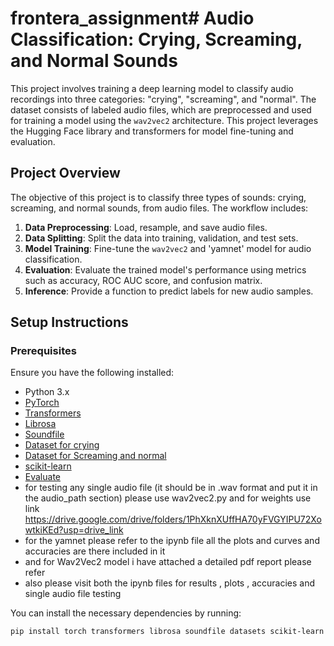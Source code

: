 # frontera_assignment# Audio Classification: Crying, Screaming, and Normal Sounds

This project involves training a deep learning model to classify audio recordings into three categories: "crying", "screaming", and "normal". The dataset consists of labeled audio files, which are preprocessed and used for training a model using the `wav2vec2` architecture. This project leverages the Hugging Face library and transformers for model fine-tuning and evaluation.

## Project Overview

The objective of this project is to classify three types of sounds: crying, screaming, and normal sounds, from audio files. The workflow includes:

1. **Data Preprocessing**: Load, resample, and save audio files.
2. **Data Splitting**: Split the data into training, validation, and test sets.
3. **Model Training**: Fine-tune the `wav2vec2` and 'yamnet' model for audio classification.
4. **Evaluation**: Evaluate the trained model's performance using metrics such as accuracy, ROC AUC score, and confusion matrix.
5. **Inference**: Provide a function to predict labels for new audio samples.

## Setup Instructions

### Prerequisites

Ensure you have the following installed:

- Python 3.x
- [PyTorch](https://pytorch.org/get-started/locally)
- [Transformers](https://huggingface.co/docs/transformers/)
- [Librosa](https://librosa.org/)
- [Soundfile](https://pypi.org/project/SoundFile/)
- [Dataset for crying](https://www.google.com/url?sa=t&source=web&rct=j&opi=89978449&url=https://www.kaggle.com/datasets/warcoder/infant-cry-audio-corpus&ved=2ahUKEwiuk_2Nj9uLAxWCSWwGHXV0KMgQFnoECBMQAQ&usg=AOvVaw0HuDpjnjvDIP1E87xgUmNz)
- [Dataset for Screaming and normal](https://www.google.com/url?sa=t&source=web&rct=j&opi=89978449&url=https://www.kaggle.com/datasets/whats2000/human-screaming-detection-dataset&ved=2ahUKEwjo_Zq2j9uLAxWmSGwGHZmrOaAQFnoECBoQAQ&usg=AOvVaw1hSis4VFi9Rtnkm8xdJEfZ)
- [scikit-learn](https://scikit-learn.org/stable/)
- [Evaluate](https://huggingface.co/docs/evaluate/)
- for testing any single audio file (it should be in .wav format and put it in the audio_path section) please use wav2vec2.py and for weights use link https://drive.google.com/drive/folders/1PhXknXUffHA70yFVGYIPU72XowtkiKEd?usp=drive_link
- for the yamnet please refer to the ipynb file all the plots and curves and accuracies are there included in it
- and for Wav2Vec2 model i have attached a detailed pdf report please refer
- also please visit both the ipynb files for results , plots , accuracies and single audio file testing 

You can install the necessary dependencies by running:

```bash
pip install torch transformers librosa soundfile datasets scikit-learn evaluate
